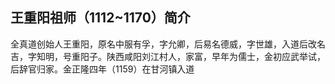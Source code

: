 ## 王重阳祖师（1112~1170）简介

全真道创始人王重阳，原名中服有孚，字允卿，后易名德威，字世雄，入道后改名吉，字知明，号重阳子。陕西咸阳刘江村人，家富，早年为儒士，金初应武举试，后辞官归家。金正隆四年（1159）在甘河镇入道
